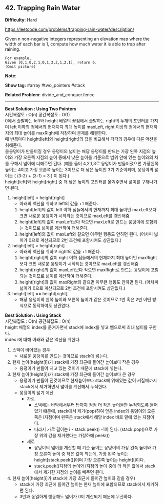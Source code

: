 ## 42. Trapping Rain Water

**Difficulty:** Hard

https://leetcode.com/problems/trapping-rain-water/description/

Given n non-negative integers representing an elevation map where the width of each bar is 1, compute how much water it is able to trap after raining.

```
For example, 
Given [0,1,0,2,1,0,1,3,2,1,2,1], return 6.
(Omit picture)
```

**Note:**

**Show tag:** \#array \#two\_pointers \#stack

**Related Problem:** divide\_and\_conquer.fence

-------------------------------------

**Best Solution : Using Two Pointers** <br/>
시간복잡도 : O(n) 공간복잡도 : O(1) <br/>
0에서 출발하는 left와 height 배열의 끝점에서 출발하는 right의 두개의 포인터를 가지며 left 이하의 점에서의 현재까지 최대 높이를 maxLeft, right 이상의 점에서의 현재까지의 최대 높이를 maxRight에 저장하며 문제를 해결한다.<br/>
매 반복마다 height[left]와 height[right]의 값을 비교해서 각각의 경우에 다른 액션을 취해준다. <br/>
물웅덩이가 만들어질 경우 웅덩이의 넓이는 해당 웅덩이를 만드는 가장 왼쪽 지점의 높이와 가장 오른쪽 지점의 높이 중에서 낮은 높이를 기준으로 범위 안에 있는 높이와의 차를 구해서 넓이에 더해주면 된다. (예를 들어 4,2,1,3로 웅덩이가 만들어졌으면 가장왼쪽높이는 4이고 가장 오른쪽 높이는 3이므로 더 낮은 높이인 3가 기준이되며, 웅덩이의 넓이는 ( (3-2) + (3-1) = 3 ) 이 된다.) <br/>
height[left]와 height[right] 중 더 낮은 높이의 포인터를 옮겨주면서 넓이를 구해나가면 된다. <br/>
1. height[left] < height[right]
	* 아래의 액션을 취하고 left의 값을 +1 해준다.
	1. height[left]의 값이 left 이하 점들에서의 현재까지 최대 높이인 maxLeft보다 크면 새로운 웅덩이가 시작되는 것이므로 maxLeft를 갱신해줌
	2. height[left]의 값이 maxLeft보다 작으면 maxLeft로 만드는 웅덩이에 포함되는 것이므로 넓이를 계산하여 더해준다.
	3. height[left]의 값이 maxLeft와 같으면 아무런 행동도 안하면 된다. (어차피 넓이가 0으로 계산되므로 2번 조건에 포함시켜도 상관없다.)
2. height[left] > height[right]
	* 아래의 액션을 취하고 right의 값을 +1 해준다.
	1. height[right]의 값이 right 이하 점들에서의 현재까지 최대 높이인 maxRight보다 크면 새로운 웅덩이가 시작되는 것이므로 maxLeft를 갱신해줌
	2. height[right]의 값이 maxLeft보다 작으면 maxRight로 만드는 웅덩이에 포함되는 것이므로 넓이를 계산하여 더해준다.
	3. height[right]의 값이 maxRight와 같으면 아무런 행동도 안하면 된다. (어차피 넓이가 0으로 계산되므로 2번 조건에 포함시켜도 상관없다.)
3. height[left] == height[right]
	* 해당 웅덩이의 왼쪽 높이와 오른쪽 높이가 같은 것이므로 1번 혹은 2번 어떤 방식으로 동작하여도 상관없다.
	
**Best Solution : Using Stack** <br/>
시간복잡도 : O(n) 공간복잡도 : O(n) <br/>
height 배열의 index를 옮겨가면서 stack에 index를 넣고 뺌으로써 최대 넓이를 구한다. <br/>
index i에 대해 아래와 같은 액션을 취한다. <br/>
1. 스택이 비어있는 경우
	* 새로운 웅덩이를 만드는 것이므로 stack에 넣는다.
2. 현재 높이(height\[i\])가 stack에 가장 최근에 들어간 높이보다 작은 경우
	* 웅덩이가 만들어 지고 있는 것이기 때문에 stack에 넣는다.
3. 현재 높이(height\[i\])가 stack에 가장 최근에 들어간 높이보다 큰 경우
	* 웅덩이가 만들어 진것이므로 현재높이보다 stack에 위에있는 값이 커질때까지 stack에서 제거하면서 넓이를 계산해서 누적한다.
	* 웅덩이의 넓기 예산
		* 가로
			* 스택에는 바닥에서부터 탑까지 점점 더 작은 높이들만 누적되도록 들어있기 떄문에, stack에서 제거(pop)하여 얻은 index의 웅덩이의 오른쪽은 i지점이며 왼쪽은 stack에서 해당 index 바로 밑에 있는 지점이다.
			* 따라서 가로 길이는 i - stack.peek() -1이 된다. (stack.pop()으로 가장 위의 값을 제거했다는 가정하에 peek())
		* 세로
			* 웅덩이의 넓이를 계산할 때 기준 높이는 웅덩이의 가장 왼쪽 높이와 가장 오른쪽 높이 중 작은 값이 되는데, 가장 왼쪽 높이는 height\[stack.peek()\]이며 가장 오른쪽 높이는 height\[i\]이다.
			* stack.peek()지점의 높이와 i지점의 높이 중에 더 작은 값에서 stack에서 제거한 지점의 높이를 빼주면 된다.
4. 현재 높이(height\[i\]가 stack에 가장 최근에 들어간 높이와 같을 경우)
	* stack에 가장 최근에 들어간 높이는 현재 높이에 포함되므로 stack에서 제거하면 된다.
	* 3번과 동일하게 행동해도 넓이가 0이 계산되기 때문에 무관하다.